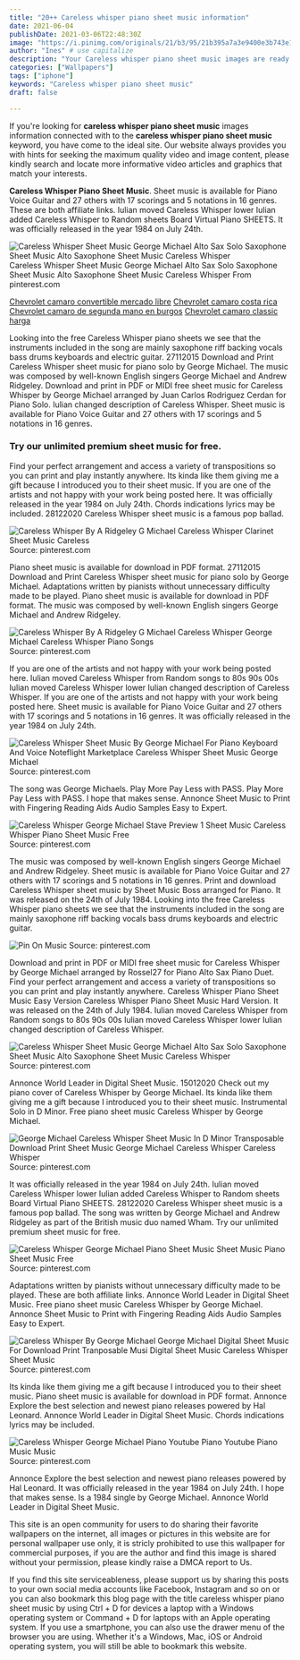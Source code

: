 ```yaml
---
title: "20++ Careless whisper piano sheet music information"
date: 2021-06-04
publishDate: 2021-03-06T22:48:30Z
image: "https://i.pinimg.com/originals/21/b3/95/21b395a7a3e9400e3b743e1e2e05ccb5.jpg"
author: "Ines" # use capitalize
description: "Your Careless whisper piano sheet music images are ready. Careless whisper piano sheet music are a topic that is being searched for and liked by netizens today. You can Download the Careless whisper piano sheet music files here. Find and Download all royalty-free images."
categories: ["Wallpapers"]
tags: ["iphone"]
keywords: "Careless whisper piano sheet music"
draft: false

---
```


If you're looking for **careless whisper piano sheet music** images information connected with to the **careless whisper piano sheet music** keyword, you have come to the ideal  site.  Our website always  provides you with  hints  for seeking  the maximum  quality video and image  content, please kindly search and locate more informative video articles and graphics  that match your interests.

**Careless Whisper Piano Sheet Music**. Sheet music is available for Piano Voice Guitar and 27 others with 17 scorings and 5 notations in 16 genres. These are both affiliate links. Iulian moved Careless Whisper lower Iulian added Careless Whisper to Random sheets Board Virtual Piano SHEETS. It was officially released in the year 1984 on July 24th.

![Careless Whisper Sheet Music George Michael Alto Sax Solo Saxophone Sheet Music Alto Saxophone Sheet Music Careless Whisper](https://i.pinimg.com/originals/b6/e9/69/b6e9698dd0b661e0972d80ca62932271.png "Careless Whisper Sheet Music George Michael Alto Sax Solo Saxophone Sheet Music Alto Saxophone Sheet Music Careless Whisper")
Careless Whisper Sheet Music George Michael Alto Sax Solo Saxophone Sheet Music Alto Saxophone Sheet Music Careless Whisper From pinterest.com

[Chevrolet camaro convertible mercado libre](/chevrolet-camaro-convertible-mercado-libre/)
[Chevrolet camaro costa rica](/chevrolet-camaro-costa-rica/)
[Chevrolet camaro de segunda mano en burgos](/chevrolet-camaro-de-segunda-mano-en-burgos/)
[Chevrolet camaro classic harga](/chevrolet-camaro-classic-harga/)

Looking into the free Careless Whisper piano sheets we see that the instruments included in the song are mainly saxophone riff backing vocals bass drums keyboards and electric guitar. 27112015 Download and Print Careless Whisper sheet music for piano solo by George Michael. The music was composed by well-known English singers George Michael and Andrew Ridgeley. Download and print in PDF or MIDI free sheet music for Careless Whisper by George Michael arranged by Juan Carlos Rodriguez Cerdan for Piano Solo. Iulian changed description of Careless Whisper. Sheet music is available for Piano Voice Guitar and 27 others with 17 scorings and 5 notations in 16 genres.

### Try our unlimited premium sheet music for free.

Find your perfect arrangement and access a variety of transpositions so you can print and play instantly anywhere. Its kinda like them giving me a gift because I introduced you to their sheet music. If you are one of the artists and not happy with your work being posted here. It was officially released in the year 1984 on July 24th. Chords indications lyrics may be included. 28122020 Careless Whisper sheet music is a famous pop ballad.


![Careless Whisper By A Ridgeley G Michael Careless Whisper Clarinet Sheet Music Careless](https://i.pinimg.com/564x/ce/f9/3f/cef93f02adacffdde909bef6c79f0b86.jpg "Careless Whisper By A Ridgeley G Michael Careless Whisper Clarinet Sheet Music Careless")
Source: pinterest.com

Piano sheet music is available for download in PDF format. 27112015 Download and Print Careless Whisper sheet music for piano solo by George Michael. Adaptations written by pianists without unnecessary difficulty made to be played. Piano sheet music is available for download in PDF format. The music was composed by well-known English singers George Michael and Andrew Ridgeley.

![Careless Whisper By A Ridgeley G Michael Careless Whisper George Michael Careless Whisper Piano Songs](https://i.pinimg.com/736x/1f/75/67/1f7567b6083de4ceddac7b6e5c7025f2.jpg "Careless Whisper By A Ridgeley G Michael Careless Whisper George Michael Careless Whisper Piano Songs")
Source: pinterest.com

If you are one of the artists and not happy with your work being posted here. Iulian moved Careless Whisper from Random songs to 80s 90s 00s Iulian moved Careless Whisper lower Iulian changed description of Careless Whisper. If you are one of the artists and not happy with your work being posted here. Sheet music is available for Piano Voice Guitar and 27 others with 17 scorings and 5 notations in 16 genres. It was officially released in the year 1984 on July 24th.

![Careless Whisper Sheet Music By George Michael For Piano Keyboard And Voice Noteflight Marketplace Careless Whisper Sheet Music George Michael](https://i.pinimg.com/originals/99/ec/8e/99ec8e696e5058a7f79820cdcbdfd707.png "Careless Whisper Sheet Music By George Michael For Piano Keyboard And Voice Noteflight Marketplace Careless Whisper Sheet Music George Michael")
Source: pinterest.com

The song was George Michaels. Play More Pay Less with PASS. Play More Pay Less with PASS. I hope that makes sense. Annonce Sheet Music to Print with Fingering Reading Aids Audio Samples Easy to Expert.

![Careless Whisper George Michael Stave Preview 1 Sheet Music Careless Whisper Piano Sheet Music Free](https://i.pinimg.com/originals/48/51/9d/48519d1b91a301639d35c3eead638611.png "Careless Whisper George Michael Stave Preview 1 Sheet Music Careless Whisper Piano Sheet Music Free")
Source: pinterest.com

The music was composed by well-known English singers George Michael and Andrew Ridgeley. Sheet music is available for Piano Voice Guitar and 27 others with 17 scorings and 5 notations in 16 genres. Print and download Careless Whisper sheet music by Sheet Music Boss arranged for Piano. It was released on the 24th of July 1984. Looking into the free Careless Whisper piano sheets we see that the instruments included in the song are mainly saxophone riff backing vocals bass drums keyboards and electric guitar.

![Pin On Music](https://i.pinimg.com/originals/73/b3/36/73b336d3a235e792a566907a106994b3.jpg "Pin On Music")
Source: pinterest.com

Download and print in PDF or MIDI free sheet music for Careless Whisper by George Michael arranged by Rossel27 for Piano Alto Sax Piano Duet. Find your perfect arrangement and access a variety of transpositions so you can print and play instantly anywhere. Careless Whisper Piano Sheet Music Easy Version Careless Whisper Piano Sheet Music Hard Version. It was released on the 24th of July 1984. Iulian moved Careless Whisper from Random songs to 80s 90s 00s Iulian moved Careless Whisper lower Iulian changed description of Careless Whisper.

![Careless Whisper Sheet Music George Michael Alto Sax Solo Saxophone Sheet Music Alto Saxophone Sheet Music Careless Whisper](https://i.pinimg.com/originals/b6/e9/69/b6e9698dd0b661e0972d80ca62932271.png "Careless Whisper Sheet Music George Michael Alto Sax Solo Saxophone Sheet Music Alto Saxophone Sheet Music Careless Whisper")
Source: pinterest.com

Annonce World Leader in Digital Sheet Music. 15012020 Check out my piano cover of Careless Whisper by George Michael. Its kinda like them giving me a gift because I introduced you to their sheet music. Instrumental Solo in D Minor. Free piano sheet music Careless Whisper by George Michael.

![George Michael Careless Whisper Sheet Music In D Minor Transposable Download Print Sheet Music George Michael Careless Whisper Careless Whisper](https://i.pinimg.com/originals/81/06/a8/8106a8a092989b9dce55c6b4989baaef.gif "George Michael Careless Whisper Sheet Music In D Minor Transposable Download Print Sheet Music George Michael Careless Whisper Careless Whisper")
Source: pinterest.com

It was officially released in the year 1984 on July 24th. Iulian moved Careless Whisper lower Iulian added Careless Whisper to Random sheets Board Virtual Piano SHEETS. 28122020 Careless Whisper sheet music is a famous pop ballad. The song was written by George Michael and Andrew Ridgeley as part of the British music duo named Wham. Try our unlimited premium sheet music for free.

![Careless Whisper George Michael Piano Sheet Music Sheet Music Piano Sheet Music Free](https://i.pinimg.com/originals/b7/34/5c/b7345cea214671801249016f6d4a2d93.jpg "Careless Whisper George Michael Piano Sheet Music Sheet Music Piano Sheet Music Free")
Source: pinterest.com

Adaptations written by pianists without unnecessary difficulty made to be played. These are both affiliate links. Annonce World Leader in Digital Sheet Music. Free piano sheet music Careless Whisper by George Michael. Annonce Sheet Music to Print with Fingering Reading Aids Audio Samples Easy to Expert.

![Careless Whisper By George Michael George Michael Digital Sheet Music For Download Print Tranposable Musi Digital Sheet Music Careless Whisper Sheet Music](https://i.pinimg.com/originals/b9/c8/b8/b9c8b81a923b32ebe51d5e14349cae97.png "Careless Whisper By George Michael George Michael Digital Sheet Music For Download Print Tranposable Musi Digital Sheet Music Careless Whisper Sheet Music")
Source: pinterest.com

Its kinda like them giving me a gift because I introduced you to their sheet music. Piano sheet music is available for download in PDF format. Annonce Explore the best selection and newest piano releases powered by Hal Leonard. Annonce World Leader in Digital Sheet Music. Chords indications lyrics may be included.

![Careless Whisper George Michael Piano Youtube Piano Youtube Piano Music Music](https://i.pinimg.com/originals/21/b3/95/21b395a7a3e9400e3b743e1e2e05ccb5.jpg "Careless Whisper George Michael Piano Youtube Piano Youtube Piano Music Music")
Source: pinterest.com

Annonce Explore the best selection and newest piano releases powered by Hal Leonard. It was officially released in the year 1984 on July 24th. I hope that makes sense. Is a 1984 single by George Michael. Annonce World Leader in Digital Sheet Music.

This site is an open community for users to do sharing their favorite wallpapers on the internet, all images or pictures in this website are for personal wallpaper use only, it is stricly prohibited to use this wallpaper for commercial purposes, if you are the author and find this image is shared without your permission, please kindly raise a DMCA report to Us.

If you find this site serviceableness, please support us by sharing this posts to your own social media accounts like Facebook, Instagram and so on or you can also bookmark this blog page with the title careless whisper piano sheet music by using Ctrl + D for devices a laptop with a Windows operating system or Command + D for laptops with an Apple operating system. If you use a smartphone, you can also use the drawer menu of the browser you are using. Whether it's a Windows, Mac, iOS or Android operating system, you will still be able to bookmark this website.
